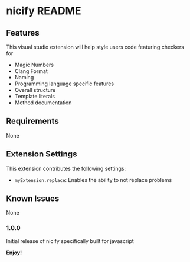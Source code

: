 # nicify README

## Features

This visual studio extension will help style users code featuring checkers for
- Magic Numbers
- Clang Format
- Naming
- Programming language specific features
- Overall structure
- Template literals
- Method documentation

## Requirements
None

## Extension Settings
This extension contributes the following settings:

* `myExtension.replace`: Enables the ability to not replace problems

## Known Issues
None

### 1.0.0

Initial release of nicify specifically built for javascript

**Enjoy!**
